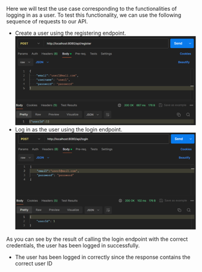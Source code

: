 Here we will test the use case corresponding to the functionalities of logging in as a user.
To test this functionality, we can use the following sequence of requests to our API.

 - Create a user using the registering endpoint.
![img.png](screenshots/login_user_flow/add-user1.png)
 - Log in as the user using the login endpoint.
 ![img.png](screenshots/login_user_flow/login-user1.png)

As you can see by the result of calling the login endpoint with the correct credentials, the user has been logged in successfully.

 - The user has been logged in correctly since the response contains the correct user ID